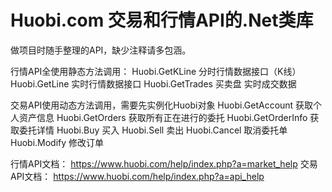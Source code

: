 Huobi.com 交易和行情API的.Net类库
========
做项目时随手整理的API，缺少注释请多包涵。

行情API全使用静态方法调用：
Huobi.GetKLine      分时行情数据接口（K线）
Huobi.GetLine       实时行情数据接口
Huobi.GetTrades     买卖盘 实时成交数据

交易API使用动态方法调用，需要先实例化Huobi对象
Huobi.GetAccount    获取个人资产信息
Huobi.GetOrders     获取所有正在进行的委托
Huobi.GetOrderInfo  获取委托详情
Huobi.Buy           买入
Huobi.Sell          卖出
Huobi.Cancel        取消委托单
Huobi.Modify        修改订单

行情API文档：
https://www.huobi.com/help/index.php?a=market_help
交易API文档：
https://www.huobi.com/help/index.php?a=api_help
